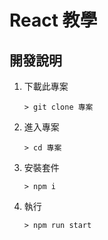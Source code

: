 # React 教學

## 開發說明

1. 下載此專案
    ```
    > git clone 專案
    ```
2. 進入專案

    ```
    > cd 專案
    ```

3. 安裝套件

    ```
    > npm i 
    ```
4. 執行
    ```
    > npm run start
    ```